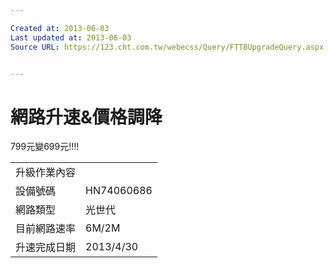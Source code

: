 ```yaml
---

Created at: 2013-06-03
Last updated at: 2013-06-03
Source URL: https://123.cht.com.tw/webecss/Query/FTTBUpgradeQuery.aspx


---
```


# 網路升速&價格調降


799元變699元!!!!

|     |     |
| --- | --- |
| 升級作業內容 |     |
| 設備號碼 | HN74060686 |
| 網路類型 | 光世代 |
| 目前網路速率 | 6M/2M |
| 升速完成日期 | 2013/4/30 |

